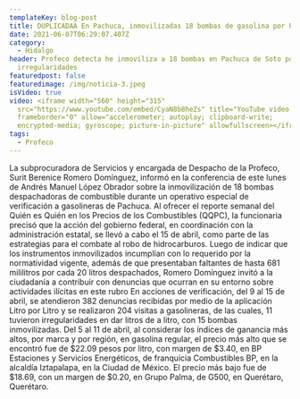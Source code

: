 ```yaml
---
templateKey: blog-post
title: DUPLICADAA En Pachuca, inmovilizadas 18 bombas de gasolina por Profeco
date: 2021-06-07T06:29:07.407Z
category:
  - Hidalgo
header: Profeco detecta he inmoviliza a 18 bombas en Pachuca de Soto por
  irregularidades
featuredpost: false
featuredimage: /img/noticia-3.jpeg
isVideo: true
video: <iframe width="560" height="315"
  src="https://www.youtube.com/embed/CyaN8b8heZs" title="YouTube video player"
  frameborder="0" allow="accelerometer; autoplay; clipboard-write;
  encrypted-media; gyroscope; picture-in-picture" allowfullscreen></iframe>
tags:
  - Profeco
---
```

La subprocuradora de Servicios y encargada de Despacho de la Profeco, Surit Berenice Romero Domínguez, informó en la conferencia de este lunes de Andrés Manuel López Obrador sobre la inmovilización de 18 bombas despachadoras de combustible durante un operativo especial de verificación a gasolineras de Pachuca. Al ofrecer el reporte semanal del Quién es Quién en los Precios de los Combustibles (QQPC), la funcionaria precisó que la acción del gobierno federal, en coordinación con la administración estatal, se llevó a cabo el 15 de abril, como parte de las estrategias para el combate al robo de hidrocarburos. Luego de indicar que los instrumentos inmovilizados incumplían con lo requerido por la normatividad vigente, además de que presentaban faltantes de hasta 681 mililitros por cada 20 litros despachados, Romero Domínguez invitó a la ciudadanía a contribuir con denuncias que ocurran en su entorno sobre actividades ilícitas en este rubro
En acciones de verificación, del 9 al 15 de abril, se atendieron 382 denuncias recibidas por medio de la aplicación Litro por Litro y se realizaron 204 visitas a gasolineras, de las cuales, 11 tuvieron irregularidades en dar litros de a litro, con 15 bombas inmovilizadas.
Del 5 al 11 de abril, al considerar los índices de ganancia más altos, por marca y por región, en gasolina regular, el precio más alto que se encontró fue de $22.09 pesos por litro, con margen de $3.40, en BP Estaciones y Servicios Energéticos, de franquicia Combustibles BP, en la alcaldía Iztapalapa, en la Ciudad de México. El precio más bajo fue de $18.69, con un margen de $0.20, en Grupo Palma, de G500, en Querétaro, Querétaro.